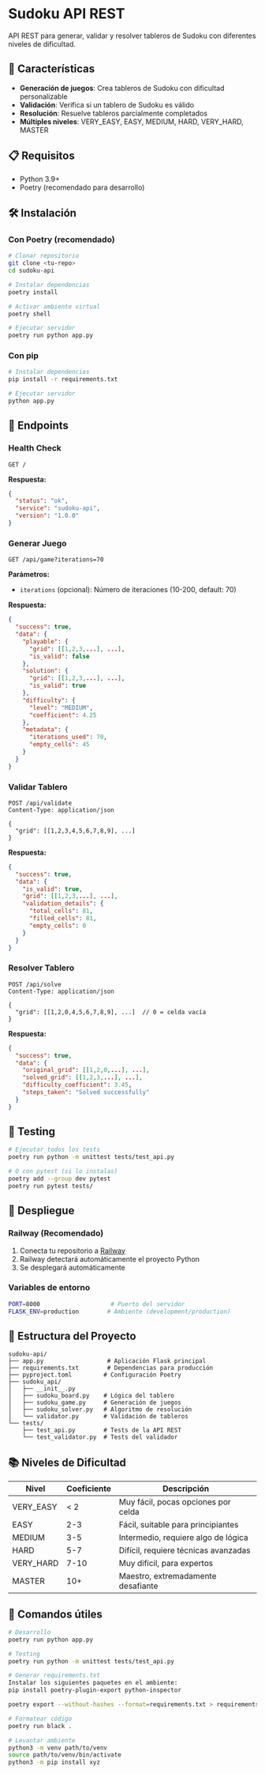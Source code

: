 # Sudoku API REST

API REST para generar, validar y resolver tableros de Sudoku con diferentes niveles de dificultad.

## 🚀 Características

- **Generación de juegos**: Crea tableros de Sudoku con dificultad personalizable
- **Validación**: Verifica si un tablero de Sudoku es válido
- **Resolución**: Resuelve tableros parcialmente completados
- **Múltiples niveles**: VERY_EASY, EASY, MEDIUM, HARD, VERY_HARD, MASTER

## 📋 Requisitos

- Python 3.9+
- Poetry (recomendado para desarrollo)

## 🛠️ Instalación

### Con Poetry (recomendado)

```bash
# Clonar repositorio
git clone <tu-repo>
cd sudoku-api

# Instalar dependencias
poetry install

# Activar ambiente virtual
poetry shell

# Ejecutar servidor
poetry run python app.py
```

### Con pip

```bash
# Instalar dependencias
pip install -r requirements.txt

# Ejecutar servidor
python app.py
```

## 🔗 Endpoints

### Health Check

```http
GET /
```

**Respuesta:**

```json
{
  "status": "ok",
  "service": "sudoku-api",
  "version": "1.0.0"
}
```

### Generar Juego

```http
GET /api/game?iterations=70
```

**Parámetros:**

- `iterations` (opcional): Número de iteraciones (10-200, default: 70)

**Respuesta:**

```json
{
  "success": true,
  "data": {
    "playable": {
      "grid": [[1,2,3,...], ...],
      "is_valid": false
    },
    "solution": {
      "grid": [[1,2,3,...], ...],
      "is_valid": true
    },
    "difficulty": {
      "level": "MEDIUM",
      "coefficient": 4.25
    },
    "metadata": {
      "iterations_used": 70,
      "empty_cells": 45
    }
  }
}
```

### Validar Tablero

```http
POST /api/validate
Content-Type: application/json

{
  "grid": [[1,2,3,4,5,6,7,8,9], ...]
}
```

**Respuesta:**

```json
{
  "success": true,
  "data": {
    "is_valid": true,
    "grid": [[1,2,3,...], ...],
    "validation_details": {
      "total_cells": 81,
      "filled_cells": 81,
      "empty_cells": 0
    }
  }
}
```

### Resolver Tablero

```http
POST /api/solve
Content-Type: application/json

{
  "grid": [[1,2,0,4,5,6,7,8,9], ...]  // 0 = celda vacía
}
```

**Respuesta:**

```json
{
  "success": true,
  "data": {
    "original_grid": [[1,2,0,...], ...],
    "solved_grid": [[1,2,3,...], ...],
    "difficulty_coefficient": 3.45,
    "steps_taken": "Solved successfully"
  }
}
```

## 🧪 Testing

```bash
# Ejecutar todos los tests
poetry run python -m unittest tests/test_api.py

# O con pytest (si lo instalas)
poetry add --group dev pytest
poetry run pytest tests/
```

## 🚀 Despliegue

### Railway (Recomendado)

1. Conecta tu repositorio a [Railway](https://railway.app)
2. Railway detectará automáticamente el proyecto Python
3. Se desplegará automáticamente

### Variables de entorno

```bash
PORT=8000                    # Puerto del servidor
FLASK_ENV=production        # Ambiente (development/production)
```

## 📁 Estructura del Proyecto

```
sudoku-api/
├── app.py                  # Aplicación Flask principal
├── requirements.txt        # Dependencias para producción
├── pyproject.toml         # Configuración Poetry
├── sudoku_api/
│   ├── __init__.py
│   ├── sudoku_board.py    # Lógica del tablero
│   ├── sudoku_game.py     # Generación de juegos
│   ├── sudoku_solver.py   # Algoritmo de resolución
│   └── validator.py       # Validación de tableros
└── tests/
    ├── test_api.py        # Tests de la API REST
    └── test_validator.py  # Tests del validador
```

## 📚 Niveles de Dificultad

| Nivel     | Coeficiente | Descripción                          |
| --------- | ----------- | ------------------------------------ |
| VERY_EASY | < 2         | Muy fácil, pocas opciones por celda  |
| EASY      | 2-3         | Fácil, suitable para principiantes   |
| MEDIUM    | 3-5         | Intermedio, requiere algo de lógica  |
| HARD      | 5-7         | Difícil, requiere técnicas avanzadas |
| VERY_HARD | 7-10        | Muy difícil, para expertos           |
| MASTER    | 10+         | Maestro, extremadamente desafiante   |

## 🔄 Comandos útiles

```bash
# Desarrollo
poetry run python app.py

# Testing
poetry run python -m unittest tests/test_api.py

# Generar requirements.txt
Instalar los siguientes paquetes en el ambiente: 
pip install poetry-plugin-export python-inspector

poetry export --without-hashes --format=requirements.txt > requirements.txt

# Formatear código
poetry run black .

# Levantar ambiente 
python3 -m venv path/to/venv
source path/to/venv/bin/activate
python3 -m pip install xyz
```
